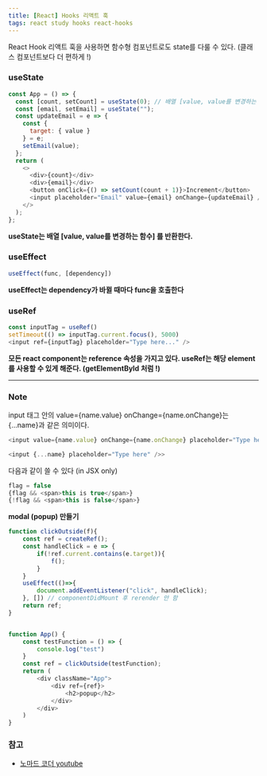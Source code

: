 ```yaml
---
title: [React] Hooks 리액트 훅
tags: react study hooks react-hooks
---
```


React Hook 리액트 훅을 사용하면 함수형 컴포넌트로도 state를 다룰 수 있다. (클래스 컴포넌트보다 더 편하게 !)

### useState

``` javascript
const App = () => {
  const [count, setCount] = useState(0); // 배열 [value, value를 변경하는 함수] 를 반환
  const [email, setEmail] = useState("");
  const updateEmail = e => {
    const {
      target: { value }
    } = e;
    setEmail(value);
  };
  return (
    <>
      <div>{count}</div>
      <div>{email}</div>
      <button onClick={() => setCount(count + 1)}>Increment</button>
      <input placeholder="Email" value={email} onChange={updateEmail} />
    </>
  );
};
```
**useState는 배열 [value, value를 변경하는 함수] 를 반환한다.**

### useEffect

``` javascript
useEffect(func, [dependency])
```

**useEffect는 dependency가 바뀔 때마다 func을 호출한다**

### useRef

``` javascript
const inputTag = useRef()
setTimeout(() => inputTag.current.focus(), 5000)
<input ref={inputTag} placeholder="Type here..." />
```

**모든 react component는 reference 속성을 가지고 있다. useRef는 해당 element를 사용할 수 있게 해준다. (getElementById 처럼 !)**




---

### Note


input 태그 안의 value={name.value} onChange={name.onChange}는 {...name}과 같은 의미이다.

``` javascript
<input value={name.value} onChange={name.onChange} placeholder="Type here" />>
```
``` javascript
<input {...name} placeholder="Type here" />>
```

다음과 같이 쓸 수 있다 (in JSX only)

``` javascript
flag = false
{flag && <span>this is true</span>}
{!flag && <span>this is false</span>}
```

**modal (popup) 만들기**
``` javascript
function clickOutside(f){
    const ref = createRef();
    const handleClick = e => {
        if(!ref.current.contains(e.target)){
            f();
        }
    }
    useEffect(()=>{
        document.addEventListener("click", handleClick);
    }, []) // componentDidMount 후 rerender 안 함
    return ref;
}


function App() {
    const testFunction = () => {
        console.log("test")
    }
    const ref = clickOutside(testFunction);
    return (
        <div className="App">
            <div ref={ref}>
                <h2>popup</h2>
            </div>
        </div>
    )
}

```



### 참고
- [노마드 코더 youtube](https://www.youtube.com/channel/UCUpJs89fSBXNolQGOYKn0YQ)
